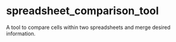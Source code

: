 # spreadsheet_comparison_tool
A tool to compare cells within two spreadsheets and merge desired information. 
